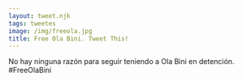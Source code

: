 ```yaml
---
layout: tweet.njk
tags: tweetes
image: /img/freeola.jpg
title: Free Ola Bini. Tweet This!
---
```

No hay ninguna razón para seguir teniendo a Ola Bini en detención. #FreeOlaBini
